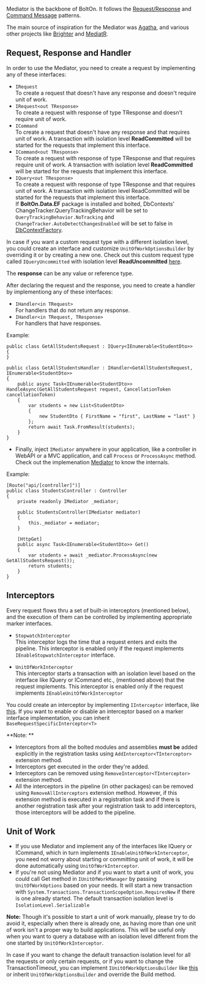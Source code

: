 Mediator is the backbone of BoltOn. It follows the [Request/Response](https://www.enterpriseintegrationpatterns.com/patterns/messaging/RequestReply.html) and [Command Message](https://www.enterpriseintegrationpatterns.com/patterns/messaging/CommandMessage.html) patterns. 

The main source of inspiration for the Mediator was [Agatha](https://github.com/davybrion/Agatha), and various other projects like [Brighter](https://github.com/BrighterCommand/Brighter) and [MediatR](https://github.com/jbogard/MediatR).

Request, Response and Handler
------------------------------------
In order to use the Mediator, you need to create a request by implementing any of these interfaces:

* `IRequest`
<br /> To create a request that doesn't have any response and doesn't require unit of work.
* `IRequest<out TResponse>` 
<br /> To create a request with response of type TResponse and doesn't require unit of work.
* `ICommand`
<br /> To create a request that doesn't have any response and that requires unit of work. A transaction with isolation level **ReadCommitted** will be started for the requests that implement this interface. 
* `ICommand<out TResponse>` 
<br /> To create a request with response of type TResponse and that requires require unit of work. A transaction with isolation level **ReadCommitted** will be started for the requests that implement this interface.
* `IQuery<out TResponse>`
<br /> To create a request with response of type TResponse and that requires unit of work. A transaction with isolation level ReadCommitted will be started for the requests that implement this interface. 
<br /> If **BoltOn.Data.EF** package is installed and bolted, DbContexts' ChangeTracker.QueryTrackingBehavior will be set to `QueryTrackingBehavior.NoTracking` and `ChangeTracker.AutoDetectChangesEnabled` will be set to false in [DbContextFactory](../data/#dbcontextfactory).

In case if you want a custom request type with a different isolation level, you could create an interface and customize `UnitOfWorkOptionsBuilder` by overriding it or by creating a new one. Check out this custom request type called `IQueryUncommitted` with isolation level **ReadUncommitted** [here](../optional/#iqueryuncommitted). 

The **response** can be any value or reference type.

After declaring the request and the response, you need to create a handler by implementiong any of these interfaces:

* `IHandler<in TRequest>`
<br> For handlers that do not return any response.
* `IHandler<in TRequest, TResponse>`
<br> For handlers that have responses.

Example:

    public class GetAllStudentsRequest : IQuery<IEnumerable<StudentDto>>
	{
	}

	public class GetAllStudentsHandler : IHandler<GetAllStudentsRequest, IEnumerable<StudentDto>>
	{
		public async Task<IEnumerable<StudentDto>> HandleAsync(GetAllStudentsRequest request, CancellationToken cancellationToken)
		{
			var students = new List<StudentDto>
			{
				new StudentDto { FirstName = "first", LastName = "last" }
			};
			return await Task.FromResult(students);
		}
	}

* Finally, inject `IMediator` anywhere in your application, like a controller in WebAPI or a MVC application, and call `Process` or `ProcessAsync` method. Check out the implemenation [Mediator](https://github.com/gokulm/BoltOn/blob/master/src/BoltOn/Mediator/Pipeline/Mediator.cs) to know the internals.

Example:

	[Route("api/[controller]")]
	public class StudentsController : Controller
	{
		private readonly IMediator _mediator;

		public StudentsController(IMediator mediator)
		{
			this._mediator = mediator;
		}

		[HttpGet]
		public async Task<IEnumerable<StudentDto>> Get()
		{
			var students = await _mediator.ProcessAsync(new GetAllStudentsRequest());
			return students;
		}
	}

Interceptors
------------
Every request flows thru a set of built-in interceptors (mentioned below), and the execution of them can be controlled by implementing appropriate marker interfaces. 

* `StopwatchInterceptor`
<br> This interceptor logs the time that a request enters and exits the pipeline. This interceptor is enabled only if the request implements `IEnableStopwatchInterceptor` interface.

* `UnitOfWorkInterceptor`
<br> This interceptor starts a transaction with an isolation level based on the interface like IQuery or ICommand etc., (mentioned above) that the request implements. This interceptor is enabled only if the request implements `IEnableUnitOfWorkInterceptor`

You could create an interceptor by implementing `IInterceptor` interface, like [this](../optional/#interceptor). If you want to enable or disable an interceptor based on a marker interface implementation, you can inherit `BaseRequestSpecificInterceptor<T>`

**Note: **

* Interceptors from all the bolted modules and assemblies **must be** added explicitly in the registration tasks using `AddInterceptor<TInterceptor>` extension method.
* Interceptors get executed in the order they're added.
* Interceptors can be removed using `RemoveInterceptor<TInterceptor>` extension method. 
* All the interceptors in the pipeline (in other packages) can be removed using `RemoveAllInterceptors` extension method. However, if this extension method is executed in a registration task and if there is another registration task after your registration task to add interceptors, those interceptors will be added to the pipeline.

Unit of Work
------------

* If you use Mediator and implement any of the interfaces like IQuery or ICommand, which in turn implements `IEnableUnitOfWorkInterceptor`, you need not worry about starting or committing unit of work, it will be done automatically using `UnitOfWorkInterceptor`. 
* If you're not using Mediator and if you want to start a unit of work, you could call Get method in `IUnitOfWorkManager` by passing `UnitOfWorkOptions` based on your needs. It will start a new transaction with `System.Transactions.TransactionScopeOption.RequiresNew` if there is one already started. The default transaction isolation level is `IsolationLevel.Serializable`

**Note:** Though it's possible to start a unit of work manually, please try to do avoid it, especially when there is already one, as having more than one unit of work isn't a proper way to build applications. This will be useful only when you want to query a database with an isolation level different from the one started by `UnitOfWorkInterceptor`.

In case if you want to change the default transaction isolation level for all the requests or only certain requests, or if you want to change the TransactionTimeout, you can implement `IUnitOfWorkOptionsBuilder` like [this](../optional/#unitofworkoptionsbuilder) or inherit `UnitOfWorkOptionsBuilder` and override the Build method.

